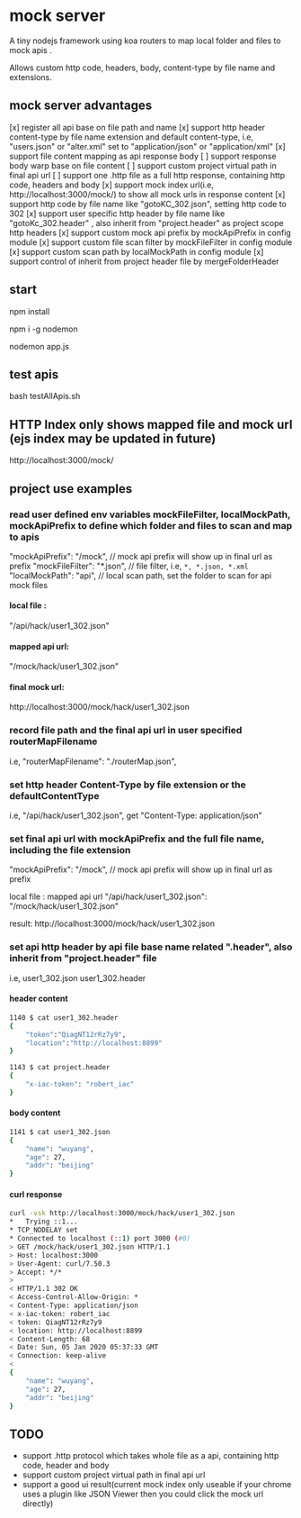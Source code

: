 # mock server

A tiny nodejs framework using koa routers to map local folder and files to mock apis .

Allows custom http code, headers, body, content-type by file name and extensions.

## mock server advantages

[x] register all api base on file path and name
[x] support http header content-type by file name extension and default content-type, i.e, "users.json" or "alter.xml" set to "application/json" or "application/xml"
[x] support file content mapping as api response body
[ ] support response body warp base on file content
[ ] support custom project virtual path in final api url
[ ] support one .http file as a full http response, containing http code, headers and body
[x] support mock index url(i.e, http://localhost:3000/mock/) to show all mock urls in response content
[x] support http code by file name like "gotoKC_302.json", setting http code to 302
[x] support user specific http header by file name like "gotoKc_302.header" , also inherit from "project.header" as project scope http headers
[x] support custom mock api prefix by mockApiPrefix in config module
[x] support custom file scan filter by mockFileFilter in config module
[x] support custom scan path by localMockPath in config module
[x] support control of inherit from project header file by mergeFolderHeader

## start

npm install

npm i -g nodemon

nodemon app.js

## test apis

bash testAllApis.sh

## HTTP Index only shows mapped file and mock url (ejs index may be updated in future)

http://localhost:3000/mock/

## project use examples

### read user defined env variables mockFileFilter, localMockPath, mockApiPrefix to define which folder and files to scan and map to apis

"mockApiPrefix": "/mock", // mock api prefix will show up in final url as prefix
"mockFileFilter": "\*.json", // file filter, i.e, `*, *.json, *.xml`
"localMockPath": "api", // local scan path, set the folder to scan for api mock files

#### local file :

"/api/hack/user1_302.json"

#### mapped api url:

"/mock/hack/user1_302.json"

#### final mock url:

http://localhost:3000/mock/hack/user1_302.json

### record file path and the final api url in user specified routerMapFilename

i.e,
"routerMapFilename": "./routerMap.json",

### set http header Content-Type by file extension or the defaultContentType

i.e,
"/api/hack/user1_302.json", get "Content-Type: application/json"

### set final api url with mockApiPrefix and the full file name, including the file extension

"mockApiPrefix": "/mock", // mock api prefix will show up in final url as prefix

local file : mapped api url
"/api/hack/user1_302.json": "/mock/hack/user1_302.json"

result:
http://localhost:3000/mock/hack/user1_302.json

### set api http header by api file base name related ".header", also inherit from "project.header" file

i.e,
user1_302.json
user1_302.header

#### header content

```bash
1140 $ cat user1_302.header
{
    "token":"QiagNT12rRz7y9",
    "location":"http://localhost:8899"
}
```

```bash
1143 $ cat project.header
{
    "x-iac-token": "robert_iac"
}
```

#### body content

```bash
1141 $ cat user1_302.json
{
    "name": "wuyang",
    "age": 27,
    "addr": "beijing"
}
```

#### curl response

```bash
curl -vsk http://localhost:3000/mock/hack/user1_302.json
*   Trying ::1...
* TCP_NODELAY set
* Connected to localhost (::1) port 3000 (#0)
> GET /mock/hack/user1_302.json HTTP/1.1
> Host: localhost:3000
> User-Agent: curl/7.50.3
> Accept: */*
>
< HTTP/1.1 302 OK
< Access-Control-Allow-Origin: *
< Content-Type: application/json
< x-iac-token: robert_iac
< token: QiagNT12rRz7y9
< location: http://localhost:8899
< Content-Length: 68
< Date: Sun, 05 Jan 2020 05:37:33 GMT
< Connection: keep-alive
<
{
    "name": "wuyang",
    "age": 27,
    "addr": "beijing"
}
```

## TODO

- support .http protocol which takes whole file as a api, containing http code, header and body
- support custom project virtual path in final api url
- support a good ui result(current mock index only useable if your chrome uses a plugin like JSON Viewer then you could click the mock url directly)
